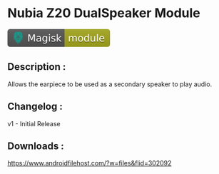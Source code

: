# Nubia Z20 DualSpeaker Module
[![Magisk Module](https://raw.githubusercontent.com/acervenky/magiskbadge/master/assets/magiskflat.svg)](https://github.com/topjohnwu/Magisk)

## Description :
Allows the earpiece to be used as a secondary speaker to play audio.

## Changelog :
v1 - Initial Release

## Downloads :

https://www.androidfilehost.com/?w=files&flid=302092

